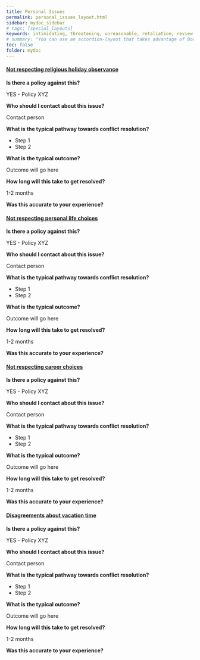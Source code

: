 ```yaml
---
title: Personal Issues
permalink: personal_issues_layout.html
sidebar: mydoc_sidebar
# tags: [special_layouts]
keywords: intimidating, threatening, unreasonable, retaliation, review
# summary: "You can use an accordion-layout that takes advantage of Bootstrap styling. This is useful for an FAQ page."
toc: false
folder: mydoc
---
```


<div class="panel-group" id="accordion">
    <div class="panel panel-default">
        <div class="panel-heading">
            <h4 class="panel-title">
                <a class="noCrossRef accordion-toggle" data-toggle="collapse" data-parent="#accordion" href="#not-respecting-religious-holidays" aria-expanded="false">Not respecting religious holiday observance</a>
            </h4>
        </div>
        <div id="not-respecting-religious-holidays" class="panel-collapse collapse noCrossRef">
            <div class="panel-body">
                <p><b>Is there a policy against this?</b></p>
                    <p class="answer">YES - Policy XYZ</p>
                <p><b>Who should I contact about this issue?</b></p>
                    <p class="answer">Contact person</p>
                <p><b>What is the typical pathway towards conflict resolution?</b></p>
                        <ul>
                            <li>Step 1</li>
                            <li>Step 2</li>
                        </ul>
                <p><b>What is the typical outcome?</b></p>
                    <p class="answer">Outcome will go here</p>
                <p><b>How long will this take to get resolved?</b></p>
                    <p class="answer">1-2 months</p>
                <p><b>Was this accurate to your experience? </b></p>
            </div>
        </div>
    </div>
    <!-- /.panel -->
    <div class="panel panel-default">
        <div class="panel-heading">
            <h4 class="panel-title">
                <a class="noCrossRef accordion-toggle" data-toggle="collapse" data-parent="#accordion" href="#not-respecting-life-choices" aria-expanded="false">Not respecting personal life choices</a>
            </h4>
        </div>
        <div id="not-respecting-life-choices" class="panel-collapse collapse noCrossRef">
            <div class="panel-body">
                <p><b>Is there a policy against this?</b></p>
                    <p class="answer">YES - Policy XYZ</p>
                <p><b>Who should I contact about this issue?</b></p>
                    <p class="answer">Contact person</p>
                <p><b>What is the typical pathway towards conflict resolution?</b></p>
                        <ul>
                            <li>Step 1</li>
                            <li>Step 2</li>
                        </ul>
                <p><b>What is the typical outcome?</b></p>
                    <p class="answer">Outcome will go here</p>
                <p><b>How long will this take to get resolved?</b></p>
                    <p class="answer">1-2 months</p>
                <p><b>Was this accurate to your experience? </b></p>
            </div>
        </div>
    </div>
    <!-- /.panel -->
    <div class="panel panel-default">
        <div class="panel-heading">
            <h4 class="panel-title">
                <a class="noCrossRef accordion-toggle" data-toggle="collapse" data-parent="#accordion" href="#not-respecting-career-choices" aria-expanded="false">Not respecting career choices</a>
            </h4>
        </div>
        <div id="not-respecting-career-choices" class="panel-collapse collapse noCrossRef">
            <div class="panel-body">
                <p><b>Is there a policy against this?</b></p>
                    <p class="answer">YES - Policy XYZ</p>
                <p><b>Who should I contact about this issue?</b></p>
                    <p class="answer">Contact person</p>
                <p><b>What is the typical pathway towards conflict resolution?</b></p>
                        <ul>
                            <li>Step 1</li>
                            <li>Step 2</li>
                        </ul>
                <p><b>What is the typical outcome?</b></p>
                    <p class="answer">Outcome will go here</p>
                <p><b>How long will this take to get resolved?</b></p>
                    <p class="answer">1-2 months</p>
                <p><b>Was this accurate to your experience? </b></p>
            </div>
        </div>
    </div>
    <!-- /.panel -->
    <div class="panel panel-default">
        <div class="panel-heading">
            <h4 class="panel-title">
                <a class="noCrossRef accordion-toggle" data-toggle="collapse" data-parent="#accordion" href="#disagreements-about-vacation-time" aria-expanded="false">Disagreements about vacation time</a>
            </h4>
        </div>
        <div id="disagreements-about-vacation-time" class="panel-collapse collapse">
            <div class="panel-body">
                <p><b>Is there a policy against this?</b></p>
                    <p class="answer">YES - Policy XYZ</p>
                <p><b>Who should I contact about this issue?</b></p>
                    <p class="answer">Contact person</p>
                <p><b>What is the typical pathway towards conflict resolution?</b></p>
                        <ul>
                            <li>Step 1</li>
                            <li>Step 2</li>
                        </ul>
                <p><b>What is the typical outcome?</b></p>
                    <p class="answer">Outcome will go here</p>
                <p><b>How long will this take to get resolved?</b></p>
                    <p class="answer">1-2 months</p>
                <p><b>Was this accurate to your experience? </b></p>
            </div>
        </div>
    </div>
</div>

<script>
    if(location.hash !== null && location.hash !== "")
        $(location.hash + ".collapse").collapse("show");
</script>